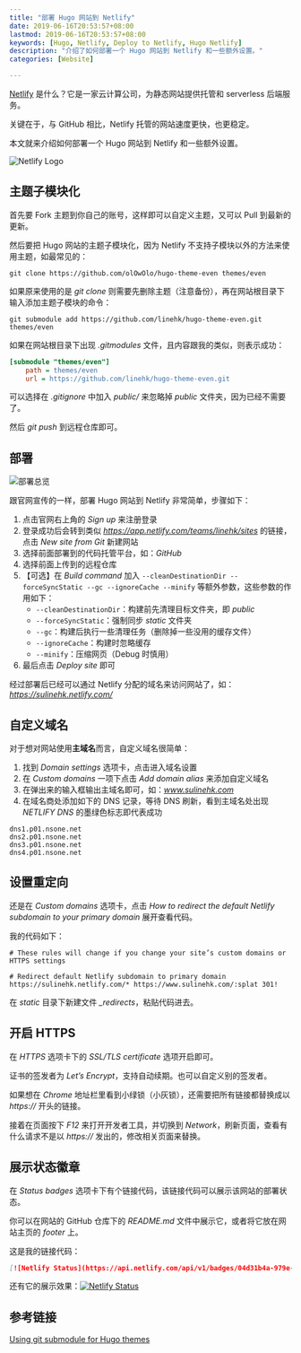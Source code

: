 ```yaml
---
title: "部署 Hugo 网站到 Netlify"
date: 2019-06-16T20:53:57+08:00
lastmod: 2019-06-16T20:53:57+08:00
keywords: [Hugo, Netlify, Deploy to Netlify, Hugo Netlify]
description: "介绍了如何部署一个 Hugo 网站到 Netlify 和一些额外设置。"
categories: [Website]

---
```


[Netlify](https://www.netlify.com/ "Netlify") 是什么？它是一家云计算公司，为静态网站提供托管和 serverless 后端服务。

关键在于，与 GitHub 相比，Netlify 托管的网站速度更快，也更稳定。

本文就来介绍如何部署一个 Hugo 网站到 Netlify 和一些额外设置。

<!--more-->

![Netlify Logo](/images/deploying-hugo-website-to-netlify/netlify-logo.webp "Netlify Logo")

## 主题子模块化

首先要 Fork 主题到你自己的账号，这样即可以自定义主题，又可以 Pull 到最新的更新。

然后要把 Hugo 网站的主题子模块化，因为 Netlify 不支持子模块以外的方法来使用主题，如最常见的：

```shell
git clone https://github.com/olOwOlo/hugo-theme-even themes/even
```

如果原来使用的是 *git clone* 则需要先删除主题（注意备份），再在网站根目录下输入添加主题子模块的命令：

```shell
git submodule add https://github.com/linehk/hugo-theme-even.git themes/even
```

如果在网站根目录下出现 *.gitmodules* 文件，且内容跟我的类似，则表示成功：

```INI
[submodule "themes/even"]
	path = themes/even
	url = https://github.com/linehk/hugo-theme-even.git
```

可以选择在 *.gitignore* 中加入 *public/* 来忽略掉 *public* 文件夹，因为已经不需要了。

然后 *git push* 到远程仓库即可。

## 部署

![部署总览](/images/deploying-hugo-website-to-netlify/deploy-summary.webp "部署总览")

跟官网宣传的一样，部署 Hugo 网站到 Netlify 非常简单，步骤如下：

1. 点击官网右上角的 *Sign up* 来注册登录
2. 登录成功后会转到类似 *https://app.netlify.com/teams/linehk/sites* 的链接，点击 *New site from Git* 新建网站
3. 选择前面部署到的代码托管平台，如：*GitHub*
4. 选择前面上传到的远程仓库
5. 【可选】在 *Build command* 加入 `--cleanDestinationDir --forceSyncStatic --gc --ignoreCache --minify` 等额外参数，这些参数的作用如下：
    * `--cleanDestinationDir`：构建前先清理目标文件夹，即 *public*
    * `--forceSyncStatic`：强制同步 *static* 文件夹
    * `--gc`：构建后执行一些清理任务（删除掉一些没用的缓存文件）
    * `--ignoreCache`：构建时忽略缓存
    * `--minify`：压缩网页（Debug 时慎用）
6. 最后点击 *Deploy site* 即可

经过部署后已经可以通过 Netlify 分配的域名来访问网站了，如：*https://sulinehk.netlify.com/*

## 自定义域名

对于想对网站使用**主域名**而言，自定义域名很简单：

1. 找到 *Domain settings* 选项卡，点击进入域名设置
2. 在 *Custom domains* 一项下点击 *Add domain alias* 来添加自定义域名
3. 在弹出来的输入框输出主域名即可，如：*www.sulinehk.com*
4. 在域名商处添加如下的 DNS 记录，等待 DNS 刷新，看到主域名处出现 *NETLIFY DNS* 的墨绿色标志即代表成功

```DNS
dns1.p01.nsone.net
dns2.p01.nsone.net
dns3.p01.nsone.net
dns4.p01.nsone.net
```

## 设置重定向

还是在 *Custom domains* 选项卡，点击 *How to redirect the default Netlify subdomain to your primary domain* 展开查看代码。

我的代码如下：

```_redirects
# These rules will change if you change your site’s custom domains or HTTPS settings

# Redirect default Netlify subdomain to primary domain
https://sulinehk.netlify.com/* https://www.sulinehk.com/:splat 301!
```

在 *static* 目录下新建文件 *_redirects*，粘贴代码进去。

## 开启 HTTPS

在 *HTTPS* 选项卡下的 *SSL/TLS certificate* 选项开启即可。

证书的签发者为 *Let’s Encrypt*，支持自动续期。也可以自定义别的签发者。

如果想在 *Chrome* 地址栏里看到小绿锁（小灰锁），还需要把所有链接都替换成以 *https://* 开头的链接。

接着在页面按下 *F12* 来打开开发者工具，并切换到 *Network*，刷新页面，查看有什么请求不是以 *https://* 发出的，修改相关页面来替换。

## 展示状态徽章

在 *Status badges* 选项卡下有个链接代码，该链接代码可以展示该网站的部署状态。

你可以在网站的 GitHub 仓库下的 *README.md* 文件中展示它，或者将它放在网站主页的 *footer* 上。

这是我的链接代码：

```markdown
[![Netlify Status](https://api.netlify.com/api/v1/badges/04d31b4a-979e-4e29-970b-e769f41130df/deploy-status)](https://app.netlify.com/sites/sulinehk/deploys)
```

还有它的展示效果：[![Netlify Status](https://api.netlify.com/api/v1/badges/04d31b4a-979e-4e29-970b-e769f41130df/deploy-status)](https://app.netlify.com/sites/sulinehk/deploys)

## 参考链接

[Using git submodule for Hugo themes](https://www.andrewhoog.com/post/git-submodule-for-hugo-themes/ "Using git submodule for Hugo themes")